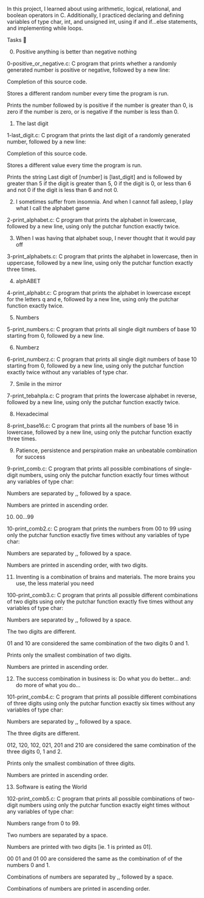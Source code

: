 

In this project, I learned about using arithmetic, logical, relational, and boolean operators in C. Additionally, I practiced declaring and defining variables of type char, int, and unsigned int, using if and if...else statements, and implementing while loops.

Tasks 📃

0. Positive anything is better than negative nothing

0-positive_or_negative.c: C program that prints whether a randomly generated number is positive or negative, followed by a new line:

Completion of this source code.

Stores a different random number every time the program is run.

Prints the number followed by is positive if the number is greater than 0, is zero if the number is zero, or is negative if the number is less than 0.

1. The last digit

1-last_digit.c: C program that prints the last digit of a randomly generated number, followed by a new line:

Completion of this source code.

Stores a different value every time the program is run.

Prints the string Last digit of [number] is [last_digit] and is followed by greater than 5 if the digit is greater than 5, 0 if the digit is 0, or less than 6 and not 0 if the digit is less than 6 and not 0.

2. I sometimes suffer from insomnia. And when I cannot fall asleep, I play what I call the alphabet game

2-print_alphabet.c: C program that prints the alphabet in lowercase, followed by a new line, using only the putchar function exactly twice.

3. When I was having that alphabet soup, I never thought that it would pay off

3-print_alphabets.c: C program that prints the alphabet in lowercase, then in uppercase, followed by a new line, using only the putchar function exactly three times.

4. alphABET

4-print_alphabt.c: C program that prints the alphabet in lowercase except for the letters q and e, followed by a new line, using only the putchar function exactly twice.

5. Numbers

5-print_numbers.c: C program that prints all single digit numbers of base 10 starting from 0, followed by a new line.

6. Numberz

6-print_numberz.c: C program that prints all single digit numbers of base 10 starting from 0, followed by a new line, using only the putchar function exactly twice without any variables of type char.

7. Smile in the mirror

7-print_tebahpla.c: C program that prints the lowercase alphabet in reverse, followed by a new line, using only the putchar function exactly twice.

8. Hexadecimal

8-print_base16.c: C program that prints all the numbers of base 16 in lowercase, followed by a new line, using only the putchar function exactly three times.

9. Patience, persistence and perspiration make an unbeatable combination for success

9-print_comb.c: C program that prints all possible combinations of single-digit numbers, using only the putchar function exactly four times without any variables of type char:

Numbers are separated by ,, followed by a space.

Numbers are printed in ascending order.

10. 00...99

10-print_comb2.c: C program that prints the numbers from 00 to 99 using only the putchar function exactly five times without any variables of type char:

Numbers are separated by ,, followed by a space.

Numbers are printed in ascending order, with two digits.

11. Inventing is a combination of brains and materials. The more brains you use, the less material you need

100-print_comb3.c: C program that prints all possible different combinations of two digits using only the putchar function exactly five times without any variables of type char:

Numbers are separated by ,, followed by a space.

The two digits are different.

01 and 10 are considered the same combination of the two digits 0 and 1.

Prints only the smallest combination of two digits.

Numbers are printed in ascending order.

12. The success combination in business is: Do what you do better... and: do more of what you do...

101-print_comb4.c: C program that prints all possible different combinations of three digits using only the putchar function exactly six times without any variables of type char:

Numbers are separated by ,, followed by a space.

The three digits are different.

012, 120, 102, 021, 201 and 210 are considered the same combination of the three digits 0, 1 and 2.

Prints only the smallest combination of three digits.

Numbers are printed in ascending order.

13. Software is eating the World

102-print_comb5.c: C program that prints all possible combinations of two-digit numbers using only the putchar function exactly eight times without any variables of type char:

Numbers range from 0 to 99.

Two numbers are separated by a space.

Numbers are printed with two digits [ie. 1 is printed as 01].

00 01 and 01 00 are considered the same as the combination of of the numbers 0 and 1.

Combinations of numbers are separated by ,, followed by a space.

Combinations of numbers are printed in ascending order.


